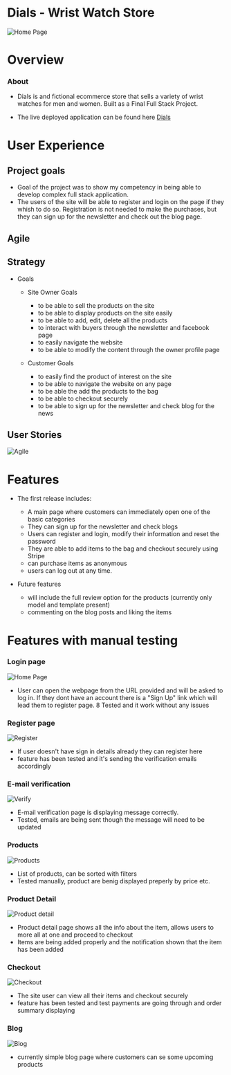 # Dials - Wrist Watch Store

![Home Page](readme_img/main-page.png)

# Overview

### About
* Dials is and fictional ecommerce store that sells a variety of wrist watches for men and women. Built as a Final Full Stack Project.

* The live deployed application can be found here [Dials](https://dials-watches.herokuapp.com/)

# User Experience

## Project goals

* Goal of the project was to show my competency in being able to develop complex full stack application. 
* The users of the site will be able to register and login on the page if they whish to do so. Registration is not needed
to make the purchases, but they can sign up for the newsletter and check out the blog page.

## Agile

## Strategy

* Goals
    * Site Owner Goals
        * to be able to sell the products on the site
        * to be able to display products on the site easily
        * to be able to add, edit, delete all the products
        * to interact with buyers through the newsletter and facebook page
        * to easily navigate the website
        * to be able to modify the content through the owner profile page

    * Customer Goals
        * to easily find the product of interest on the site
        * to be able to navigate the website on any page
        * to be able the add the products to the bag
        * to be able to checkout securely
        * to be able to sign up for the newsletter and check blog for the news



## User Stories
![Agile](readme_img/user-stories.png)

# Features

* The first release includes:
    - A main page where customers can immediately open one of the basic categories
    - They can sign up for the newsletter and check blogs
    - Users can register and login, modify their information and reset the password
    - They are able to add items to the bag and checkout securely using Stripe
    - can purchase items as anonymous
    - users can log out at any time.

* Future features
    * will include the full review option for the products (currently only model and template present)
    * commenting on the blog posts and liking the items

# Features with manual testing

### Login page
![Home Page](readme_img/sign-in.png)

* User can open the webpage from the URL provided and will be asked to log in. If they dont have an account there is a "Sign Up" link which will lead them to register page.
8 Tested and it work without any issues

### Register page
![Register](readme_img/sign-up.png)

* If user doesn't have sign in details already they can register here
* feature has been tested and it's sending the verification emails accordingly

### E-mail verification
![Verify](readme_img/verify.png)

* E-mail verification page is displaying message correctly.
* Tested, emails are being sent though the message will need to be updated

### Products
![Products](readme_img/products.png)

* List of products, can be sorted with filters
* Tested manually, product are benig displayed preperly by price etc.

### Product Detail
![Product detail](readme_img/product-detail.png)

* Product detail page shows all the info about the item, allows users to more all at one and proceed to checkout
* Items are being added properly and the notification shown that the item has been added

### Checkout
![Checkout](readme_img/checkout.png)

* The site user can view all their items and checkout securely
* feature has been tested and test payments are going through and order summary displaying

### Blog
![Blog](readme_img/blog.png)

* currently simple blog page where customers can se some upcoming products

